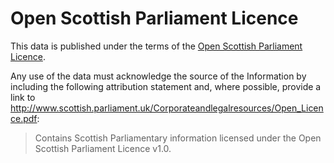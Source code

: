 # Open Scottish Parliament Licence

This data is published under the terms of the [Open Scottish Parliament Licence](http://www.scottish.parliament.uk/Corporateandlegalresources/Open_Licence.pdf). 

Any use of the data must
acknowledge the source of the Information by including the following attribution statement and, where possible, provide a link to <http://www.scottish.parliament.uk/Corporateandlegalresources/Open_Licence.pdf>:
> Contains Scottish Parliamentary information licensed under the Open Scottish Parliament Licence v1.0.


